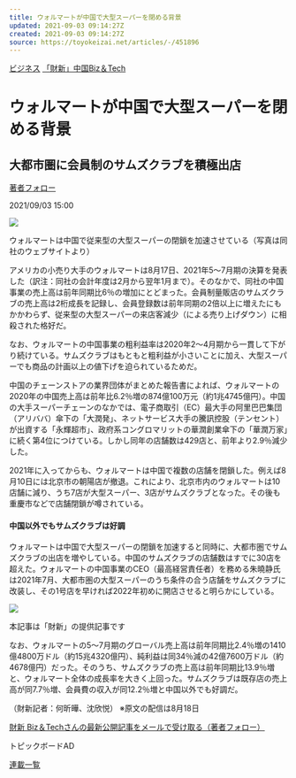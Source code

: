 ```yaml
---
title: ウォルマートが中国で大型スーパーを閉める背景
updated: 2021-09-03 09:14:27Z
created: 2021-09-03 09:14:27Z
source: https://toyokeizai.net/articles/-/451896
---
```


[ビジネス](https://toyokeizai.net/list/genre/business)
[「財新」中国Biz＆Tech](https://toyokeizai.net/category/zaishin-bizandtech)

# ウォルマートが中国で大型スーパーを閉める背景

## 大都市圏に会員制のサムズクラブを積極出店

   [著者フォロー](https://id.toyokeizai.net/fm/?author_id=4512&author_name=%E8%B2%A1%E6%96%B0+Biz%EF%BC%86Tech&referer=%2Farticles%2F-%2F451896)

2021/09/03 15:00

![](https://tk.ismcdn.jp/mwimgs/3/0/1140/img_30d988f5ce06b0b3392c58cb7b12569a451133.jpg)

ウォルマートは中国で従来型の大型スーパーの閉鎖を加速させている（写真は同社のウェブサイトより）

アメリカの小売り大手のウォルマートは8月17日、2021年5～7月期の決算を発表した（訳注：同社の会計年度は2月から翌年1月まで）。そのなかで、同社の中国事業の売上高は前年同期比6％の増加にとどまった。会員制量販店のサムズクラブの売上高は2桁成長を記録し、会員登録数は前年同期の2倍以上に増えたにもかかわらず、従来型の大型スーパーの来店客減少（による売り上げダウン）に相殺された格好だ。

なお、ウォルマートの中国事業の粗利益率は2020年2～4月期から一貫して下がり続けている。サムズクラブはもともと粗利益が小さいことに加え、大型スーパーでも商品の計画以上の値下げを迫られているためだ。

中国のチェーンストアの業界団体がまとめた報告書によれば、ウォルマートの2020年の中国売上高は前年比6.2％増の874億100万元（約1兆4745億円）。中国の大手スーパーチェーンのなかでは、電子商取引（EC）最大手の阿里巴巴集団（アリババ）傘下の「大潤発」、ネットサービス大手の騰訊控股（テンセント）が出資する「永輝超市」、政府系コングロマリットの華潤創業傘下の「華潤万家」に続く第4位につけている。しかし同年の店舗数は429店と、前年より2.9％減少した。

2021年に入ってからも、ウォルマートは中国で複数の店舗を閉鎖した。例えば8月10日には北京市の朝陽店が撤退。これにより、北京市内のウォルマートは10店舗に減り、うち7店が大型スーパー、3店がサムズクラブとなった。その後も重慶市などで店舗閉鎖が噂されている。

#### 中国以外でもサムズクラブは好調

ウォルマートは中国で大型スーパーの閉鎖を加速すると同時に、大都市圏でサムズクラブの出店を増やしている。中国のサムズクラブの店舗数はすでに30店を超えた。ウォルマートの中国事業のCEO（最高経営責任者）を務める朱曉静氏は2021年7月、大都市圏の大型スーパーのうち条件の合う店舗をサムズクラブに改装し、その1号店を早ければ2022年初めに開店させると明らかにしている。

![](https://tk.ismcdn.jp/mwimgs/c/6/1140/img_c6c3c243ab6d93f4bf4addd1dce2140a432771.jpg)

本記事は「財新」の提供記事です

なお、ウォルマートの5～7月期のグローバル売上高は前年同期比2.4％増の1410億4800万ドル（約15兆4320億円）、純利益は同34％減の42億7600万ドル（約4678億円）だった。そのうち、サムズクラブの売上高は前年同期比13.9％増と、ウォルマート全体の成長率を大きく上回った。サムズクラブは既存店の売上高が同7.7％増、会員費の収入が同12.2％増と中国以外でも好調だ。

（財新記者：何昕曄、沈欣悦）
※原文の配信は8月18日

[財新 Biz＆Techさんの最新公開記事をメールで受け取る（著者フォロー）](https://id.toyokeizai.net/fm/?author_id=4512&author_name=%E8%B2%A1%E6%96%B0+Biz%EF%BC%86Tech&referer=%2Farticles%2F-%2F451896)

トピックボードAD

[連載一覧](https://toyokeizai.net/list/columns)